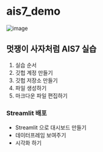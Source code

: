 # ais7_demo

![image](https://user-images.githubusercontent.com/112061592/196315106-9ba40fc5-9ddd-4b2a-a12f-59959a644215.png)


## 멋쟁이 사자처럼 AIS7 실습
1. 실습 순서
2. 깃헙 계정 만들기
3. 깃헙 저장소 만들기
4. 파일 생성하기
5. 마크다운 파일 편집하기

### Streamlit 배포 
* Streamlit 으로 대시보드 만들기 
* 데이터프레임 보여주기
* 시각화 하기
